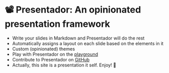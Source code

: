 # 📽 Presentador: An opinionated presentation framework

- Write your slides in Markdown and Presentador will do the rest
- Automatically assigns a layout on each slide based on the elements in it
- Custom (opinionated) themes
- Play with Presentador on the [playground](https://kbariotis.github.io/presentador/playground.html)
- Contribute to Presentador on [GitHub](https://github.com/kbariotis/presentador)
- Actually, this site is a presentation it self. Enjoy! 🙂
